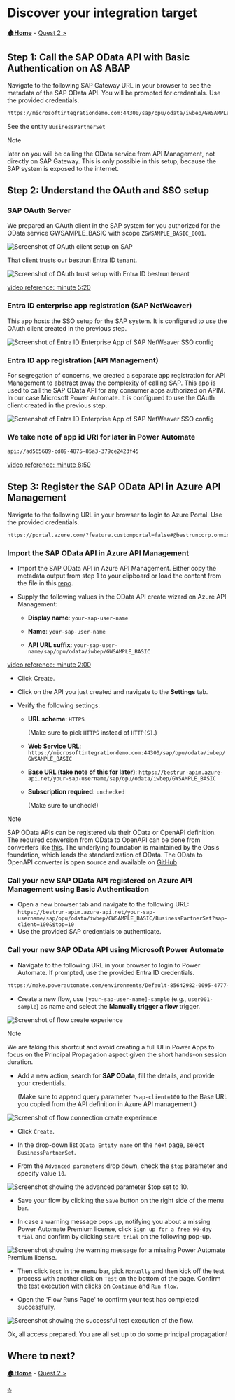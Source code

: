 # Discover your integration target

**[🏠Home](../README.md)** - [ Quest 2 >](quest2.md)

## Step 1: Call the SAP OData API with Basic Authentication on AS ABAP

Navigate to the following SAP Gateway URL in your browser to see the metadata of the SAP OData API. You will be prompted for credentials. Use the provided credentials.

```bash
https://microsoftintegrationdemo.com:44300/sap/opu/odata/iwbep/GWSAMPLE_BASIC/?sap-client=100
```

See the entity `BusinessPartnerSet`

> [!NOTE]
> later on you will be calling the OData service from API Management, not directly on SAP Gateway. This is only possible in this setup, because the SAP system is exposed to the internet.

## Step 2: Understand the OAuth and SSO setup

### SAP OAuth Server

We prepared an OAuth client in the SAP system for you authorized for the OData service GWSAMPLE_BASIC with scope `ZGWSAMPLE_BASIC_0001`. 

<!-- TODO: Das ist nur zur Info, oder? Muss der Benutzer hier was tun? Sollten wir highlighten, worum es hier geht?-->

![Screenshot of OAuth client setup on SAP](assets/1-2-1.png)

That client trusts our bestrun Entra ID tenant.

<!-- TODO: Braucht man hier eine Info,  was 'trust' bedeutet? -->

![Screenshot of OAuth trust setup with Entra ID bestrun tenant](assets/1-2.png)

[video reference: minute 5:20](https://www.youtube.com/watch?v=AcM67FBIEB4&list=PLvqyDwoCkBXYHECuHw2pKN2DrWjyn3q5f&index=9&t=320s)

### Entra ID enterprise app registration (SAP NetWeaver)

This app hosts the SSO setup for the SAP system. It is configured to use the OAuth client created in the previous step.

![Screenshot of Entra ID Enterprise App of SAP NetWeaver SSO config](assets/1-2-2.png)

### Entra ID app registration (API Management)

For segregation of concerns, we created a separate app registration for API Management to abstract away the complexity of calling SAP. This app is used to call the SAP OData API for any consumer apps authorized on APIM. In our case Microsoft Power Automate. It is configured to use the OAuth client created in the previous step.

![Screenshot of Entra ID Enterprise App of SAP NetWeaver SSO config](assets/1-2-3.png)

### We take note of app id URI for later in Power Automate

```bash
api://ad565609-cd89-4875-85a3-379ce2423f45
```

[video reference: minute 8:50](https://www.youtube.com/watch?v=AcM67FBIEB4&list=PLvqyDwoCkBXYHECuHw2pKN2DrWjyn3q5f&index=9&t=530s)

## Step 3: Register the SAP OData API in Azure API Management

Navigate to the following URL in your browser to login to Azure Portal. Use the provided credentials.

```bash
https://portal.azure.com/?feature.customportal=false#@bestruncorp.onmicrosoft.com/resource/subscriptions/48b193a0-2500-45b5-ad41-f09cde1a95cd/resourceGroups/SAPEntra-RG/providers/Microsoft.ApiManagement/service/bestrun-apim/apim-apis
```

<!-- TODO: Note that users might register for MFA if they're asked for. -->

### Import the SAP OData API in Azure API Management

* Import the SAP OData API in Azure API Management. Either copy the metadata output from step 1 to your clipboard or load the content from the file in this [repo](assets/gwsamplebasic.edmx).

<!-- TODO: The content seems to be pretty differnt; I took the longer content from the GitHub repo. -->

* Supply the following values in the OData API create wizard on Azure API Management:

  * **Display name**: `your-sap-user-name`

  * **Name**: `your-sap-user-name`

  * **API URL suffix**: `your-sap-user-name/sap/opu/odata/iwbep/GWSAMPLE_BASIC`

[video reference: minute 2:00](https://www.youtube.com/watch?v=AcM67FBIEB4&list=PLvqyDwoCkBXYHECuHw2pKN2DrWjyn3q5f&index=9&t=120s)

* Click Create.

* Click on the API you just created and navigate to the **Settings** tab.

* Verify the following settings:

  * **URL scheme**: `HTTPS`

    (Make sure to pick `HTTPS` instead of `HTTP(S)`.)

  * **Web Service URL**: `https://microsoftintegrationdemo.com:44300/sap/opu/odata/iwbep/GWSAMPLE_BASIC`

  * **Base URL (take note of this for later)**: `https://bestrun-apim.azure-api.net/your-sap-username/sap/opu/odata/iwbep/GWSAMPLE_BASIC`

  * **Subscription required**: `unchecked`

    (Make sure to uncheck!)

> [!NOTE]
> SAP OData APIs can be registered via their OData or OpenAPI definition. The required conversion from OData to OpenAPI can be done from converters like [this](https://convert.odata-openapi.net/). The underlying foundation is maintained by the Oasis foundation, which leads the standardization of OData. The OData to OpenAPI converter is open source and available on [GitHub](https://github.com/MartinPankraz/odata-openapi)

### Call your new SAP OData API registered on Azure API Management using Basic Authentication

* Open a new browser tab and navigate to the following URL: `https://bestrun-apim.azure-api.net/your-sap-username/sap/opu/odata/iwbep/GWSAMPLE_BASIC/BusinessPartnerSet?sap-client=100&$top=10`
* Use the provided SAP credentials to authenticate.

### Call your new SAP OData API using Microsoft Power Automate

* Navigate to the following URL in your browser to login to Power Automate. If prompted, use the provided Entra ID credentials.

```bash
https://make.powerautomate.com/environments/Default-85642982-0095-4777-a3e2-147c5c95af60/home
```

* Create a new flow, use `[your-sap-user-name]-sample` (e.g., `user001-sample`) as name and select the **Manually trigger a flow** trigger.

![Screenshot of flow create experience](assets/1-3.png)

> [!NOTE] 
> We are taking this shortcut and avoid creating a full UI in Power Apps to focus on the Principal Propagation aspect given the short hands-on session duration.

* Add a new action, search for **SAP OData**, fill the details, and provide your credentials.

  (Make sure to append query parameter `?sap-client=100` to the Base URL you copied from the API definition in Azure API management.)

![Screenshot of flow connection create experience](assets/1-3-1_edit.png)

* Click `Create`.

* In the drop-down list `OData Entity name` on the next page, select `BusinessPartnerSet`.

* From the `Advanced parameters` drop down, check the `$top` parameter and specify value `10`.

![Screenshot showing the advanced parameter `$top` set to 10.](assets/1-3-a.png)

* Save your flow by clicking the `Save` button on the right side of the menu bar.

* In case a warning message pops up, notifying you about a missing Power Automate Premium license, click `Sign up for a free 90-day trial` and confirm by clicking `Start trial` on the following pop-up.

![Screenshot showing the warning message for a missing Power Automate Premium license.](assets/1-3-b.png)

* Then click `Test` in the menu bar, pick `Manually` and then kick off the test process with another click on `Test` on the bottom of the page. Confirm the test execution with clicks on `Continue` and `Run flow`. 

* Open the 'Flow Runs Page' to confirm your test has completed successfully.

![Screenshot showing the successful test execution of the flow.](assets/1-3-c.png)



Ok, all access prepared. You are all set up to do some principal propagation!

## Where to next?

**[🏠Home](../README.md)** - [ Quest 2 >](quest2.md)

[🔝](#)